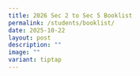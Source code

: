 ```yaml
---
title: 2026 Sec 2 to Sec 5 Booklist
permalink: /students/booklist/
date: 2025-10-22
layout: post
description: ""
image: ""
variant: tiptap
---
```

